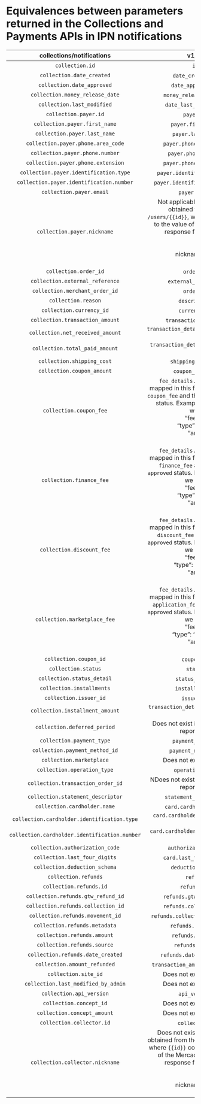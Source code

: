 # Equivalences between parameters returned in the Collections and Payments APIs in IPN notifications

| collections/notifications | v1/payments |
|:---:|:---:|
| `collection.id` | `id` (string) |
| `collection.date_created` | `date_created` (datetime) |
| `collection.date_approved` | `date_approved` (datetime) |
| `collection.money_release_date` | `money_release_date` (datetime) |
| `collection.last_modified` | `date_last_updated` (datetime) |
| `collection.payer.id` | `payer.id` (string) |
| `collection.payer.first_name` | `payer.first_name` (string) |
| `collection.payer.last_name` | `payer.last_name` (string) |
| `collection.payer.phone.area_code` | `payer.phone.area_code` (string) |
| `collection.payer.phone.number` | `payer.phone.number` (string) |
| `collection.payer.phone.extension` | `payer.phone.extension` (string) |
| `collection.payer.identification.type` | `payer.identification.type` (string) |
| `collection.payer.identification.number` | `payer.identification.number` (string) |
| `collection.payer.email` | `payer.email` (string) |
| `collection.payer.nickname` | Not applicable in _v1/payments_. t is obtained from the endpoint `/users/{{id}}`, where `{{id}}` corresponds to the value of the `payer.id` field. The response format is as follows:<br>    {<br>        id: {id},<br>        nickname: {nickname}<br>    } |
| `collection.order_id` | `order.id` (string) |
| `collection.external_reference` | `external_reference` (string) |
| `collection.merchant_order_id` | `order.id` (string) |
| `collection.reason` | `description` (string) |
| `collection.currency_id` | `currency_id` (string) |
| `collection.transaction_amount` | `transaction_amount` (float64) |
| `collection.net_received_amount` | `transaction_details.net_received_amount` (float64) |
| `collection.total_paid_amount` | `transaction_details.total_paid_amount` (float64) |
| `collection.shipping_cost` | `shipping_amount` (float64) |
| `collection.coupon_amount` | `coupon_amount` (float64) |
| `collection.coupon_fee` | `fee_details.amount` (float64).  It is mapped in this field when the fee type is `coupon_fee` and the payment is in `approved` status. Example: In _v1/payments_ we would have:<br>“fee_details”: [{<br>“type”: “coupon_fee”<br>“amount”: 10 <br>}] |
| `collection.finance_fee` | `fee_details.amount` (float64). It is mapped in this field when the fee type is `finance_fee` and the payment is in `approved` status. Example: In _v1/payments_ we would have:<br>“fee_details”: [{<br>“type”: “finance_fee”<br>“amount”: 10 <br>}] |
| `collection.discount_fee` | `fee_details.amount` (float64). It is mapped in this field when the fee type is `discount_fee` and the payment is in `approved` status. Example: In _v1/payments_ we would have:<br>“fee_details”: [{<br>“type”: “'discount_fee'”<br>“amount”: 10 <br>}] |
| `collection.marketplace_fee` | `fee_details.amount` (float64). It is mapped in this field when the fee type is `application_fee` and the payment is in `approved` status. Example: In _v1/payments_ we would have:<br>“fee_details”: [{<br>“type”: “application_fee”<br>“amount”: 10 <br>}] |
| `collection.coupon_id` | `coupon_id` (string) |
| `collection.status` | `status` (string) |
| `collection.status_detail` | `status_detail` (string) |
| `collection.installments` | `installments` (integer) |
| `collection.issuer_id` | `issuer_id` (string) |
| `collection.installment_amount` | `transaction_details.installment_amount` (float64) |
| `collection.deferred_period` | Does not exist in _v1/payments_, always reported as empty. |
| `collection.payment_type` | `payment_type_id` (string) |
| `collection.payment_method_id` | `payment_method_id` (string) |
| `collection.marketplace` |Does not exist in _v1/payments_. |
| `collection.operation_type` | `operation_type` (string) |
| `collection.transaction_order_id` | NDoes not exist in _v1/payments_, always reported as empty. |
| `collection.statement_descriptor` | `statement_descriptor` (string) |
| `collection.cardholder.name` | `card.cardholder.name` (string) |
| `collection.cardholder.identification.type` | `card.cardholder.identification.type` (string) |
| `collection.cardholder.identification.number` | `card.cardholder.identification.number` (string) |
| `collection.authorization_code` | `authorization_code` (string) |
| `collection.last_four_digits` | `card.last_four_digits` (string) |
| `collection.deduction_schema` | `deduction_schema` (string) |
| `collection.refunds` | `refunds` (array) |
| `collection.refunds.id` | `refunds.id` (string) |
| `collection.refunds.gtw_refund_id` | `refunds.gtw_refund_id` (string) |
| `collection.refunds.collection_id` | `refunds.collection_id` (string) |
| `collection.refunds.movement_id` | `refunds.collector_movement_id` (string) |
| `collection.refunds.metadata`  | `refunds.metadata` (object) |
| `collection.refunds.amount` | `refunds.amount` (float64) |
| `collection.refunds.source` | `refunds.source` (string) |
| `collection.refunds.date_created` | `refunds.date_created` (datetime) |
| `collection.amount_refunded` | `transaction_amount_refunded` (float64) |
| `collection.site_id` | Does not exist in _v1/payments_. |
| `collection.last_modified_by_admin` | Does not exist in _v1/payments_. |
| `collection.api_version` | `api_version` (string) |
| `collection.concept_id` | Does not exist in _v1/payments_. |
| `collection.concept_amount` | Does not exist in _v1/payments_. |
| `collection.collector.id` | `collector_id` (int64) |
| `collection.collector.nickname` | Does not exist in _v1/payments_. It is obtained from the endpoint  `/users/{{id}}` where `{{id}}` corresponds to the `user_id` of the Mercado Pago account. The response format is as follows:<br>    {<br>        id: {id},<br>        nickname: {nickname}<br>    } |